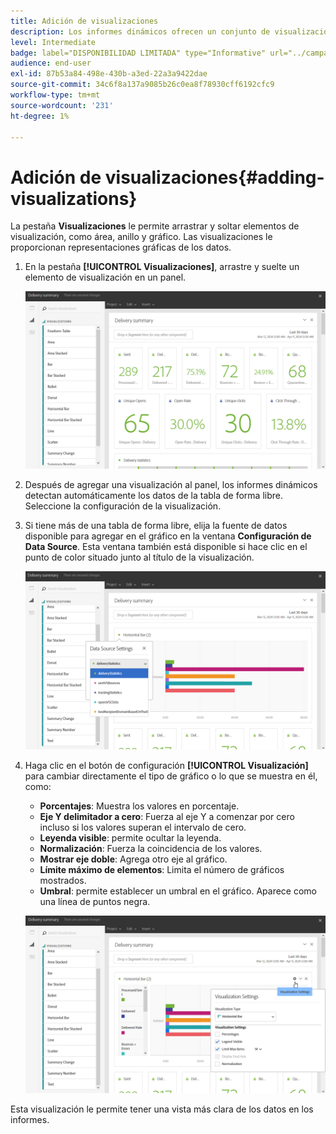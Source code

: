 ```yaml
---
title: Adición de visualizaciones
description: Los informes dinámicos ofrecen un conjunto de visualizaciones para agregar una representación gráfica al informe.
level: Intermediate
badge: label="DISPONIBILIDAD LIMITADA" type="Informative" url="../campaign-standard-migration-home.md" tooltip="Restringido a usuarios migrados por el Campaign Standard"
audience: end-user
exl-id: 87b53a84-498e-430b-a3ed-22a3a9422dae
source-git-commit: 34c6f8a137a9085b26c0ea8f78930cff6192cfc9
workflow-type: tm+mt
source-wordcount: '231'
ht-degree: 1%

---
```


# Adición de visualizaciones{#adding-visualizations}

La pestaña **Visualizaciones** le permite arrastrar y soltar elementos de visualización, como área, anillo y gráfico. Las visualizaciones le proporcionan representaciones gráficas de los datos.

1. En la pestaña **[!UICONTROL Visualizaciones]**, arrastre y suelte un elemento de visualización en un panel.

   ![](assets/dynamic_report_visualization_1.png)

1. Después de agregar una visualización al panel, los informes dinámicos detectan automáticamente los datos de la tabla de forma libre. Seleccione la configuración de la visualización.
1. Si tiene más de una tabla de forma libre, elija la fuente de datos disponible para agregar en el gráfico en la ventana **Configuración de Data Source**. Esta ventana también está disponible si hace clic en el punto de color situado junto al título de la visualización.

   ![](assets/dynamic_report_visualization_2.png)

1. Haga clic en el botón de configuración **[!UICONTROL Visualización]** para cambiar directamente el tipo de gráfico o lo que se muestra en él, como:

   * **Porcentajes**: Muestra los valores en porcentaje.
   * **Eje Y delimitador a cero**: Fuerza al eje Y a comenzar por cero incluso si los valores superan el intervalo de cero.
   * **Leyenda visible**: permite ocultar la leyenda.
   * **Normalización**: Fuerza la coincidencia de los valores.
   * **Mostrar eje doble**: Agrega otro eje al gráfico.
   * **Límite máximo de elementos**: Limita el número de gráficos mostrados.
   * **Umbral**: permite establecer un umbral en el gráfico. Aparece como una línea de puntos negra.

   ![](assets/dynamic_report_visualization_3.png)

Esta visualización le permite tener una vista más clara de los datos en los informes.
